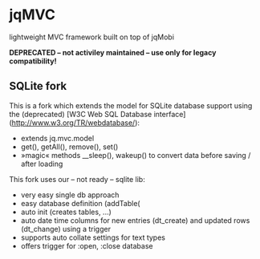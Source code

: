 jqMVC
=====

lightweight MVC framework built on top of jqMobi

**DEPRECATED – not activiley maintained – use only for legacy compatibility!**


SQLite fork
-----------
This is a fork which extends the model for SQLite database support using the (deprecated) [W3C Web SQL Database interface]
(http://www.w3.org/TR/webdatabase/):
* extends jq.mvc.model
* get(), getAll(), remove(), set()
* »magic« methods __sleep(), wakeup() to convert data before saving / after loading


This fork uses our – not ready – sqlite lib:
* very easy single db approach
* easy database definition (addTable(
* auto init (creates tables, ...)
* auto date time columns for new entries (dt_create) and updated rows (dt_change) using a trigger
* supports auto collate settings for text types
* offers trigger for :open, :close database
